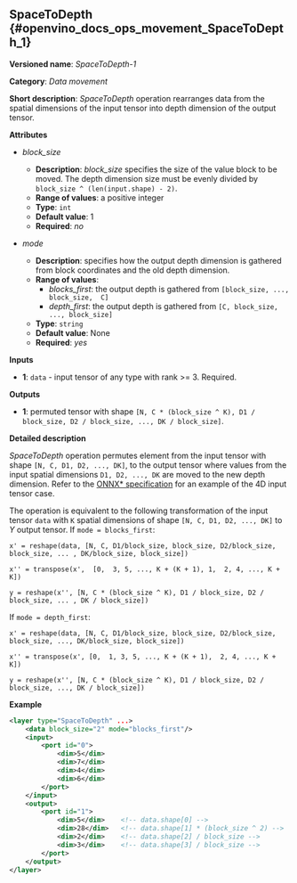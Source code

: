 ## SpaceToDepth <a name="SpaceToDepth"></a> {#openvino_docs_ops_movement_SpaceToDepth_1}

**Versioned name**: *SpaceToDepth-1*

**Category**: *Data movement*

**Short description**: *SpaceToDepth* operation rearranges data from the spatial dimensions of the input tensor into depth dimension of the output tensor.

**Attributes**

* *block_size*

  * **Description**: *block_size* specifies the size of the value block to be moved. The depth dimension size must be evenly divided by `block_size ^ (len(input.shape) - 2)`.
  * **Range of values**: a positive integer
  * **Type**: `int`
  * **Default value**: 1
  * **Required**: *no*

* *mode*

  * **Description**: specifies how the output depth dimension is gathered from block coordinates and the old depth dimension.
  * **Range of values**:
    * *blocks_first*: the output depth is gathered from `[block_size, ..., block_size,  C]`
    * *depth_first*: the output depth is gathered from `[C, block_size, ..., block_size]`
  * **Type**: `string`
  * **Default value**: None
  * **Required**: *yes*

**Inputs**

*   **1**: `data` - input tensor of any type with rank >= 3. Required.

**Outputs**

*   **1**: permuted tensor with shape `[N, C * (block_size ^ K), D1 / block_size, D2 / block_size, ..., DK / block_size]`.

**Detailed description**

*SpaceToDepth* operation permutes element from the input tensor with shape `[N, C, D1, D2, ..., DK]`, to the output tensor where values from the input spatial dimensions `D1, D2, ..., DK` are moved to the new depth dimension. Refer to the [ONNX* specification](https://github.com/onnx/onnx/blob/master/docs/Operators.md#SpaceToDepth) for an example of the 4D input tensor case.

The operation is equivalent to the following transformation of the input tensor `data` with `K` spatial dimensions of shape `[N, C, D1, D2, ..., DK]` to *Y* output tensor. If `mode = blocks_first`:

    x' = reshape(data, [N, C, D1/block_size, block_size, D2/block_size, block_size, ... , DK/block_size, block_size])

    x'' = transpose(x',  [0,  3, 5, ..., K + (K + 1), 1,  2, 4, ..., K + K])

    y = reshape(x'', [N, C * (block_size ^ K), D1 / block_size, D2 / block_size, ... , DK / block_size])

If `mode = depth_first`:

    x' = reshape(data, [N, C, D1/block_size, block_size, D2/block_size, block_size, ..., DK/block_size, block_size])

    x'' = transpose(x', [0,  1, 3, 5, ..., K + (K + 1),  2, 4, ..., K + K])

    y = reshape(x'', [N, C * (block_size ^ K), D1 / block_size, D2 / block_size, ..., DK / block_size])


**Example**

```xml
<layer type="SpaceToDepth" ...>
    <data block_size="2" mode="blocks_first"/>
    <input>
        <port id="0">
            <dim>5</dim>
            <dim>7</dim>
            <dim>4</dim>
            <dim>6</dim>
        </port>
    </input>
    <output>
        <port id="1">
            <dim>5</dim>    <!-- data.shape[0] -->
            <dim>28</dim>   <!-- data.shape[1] * (block_size ^ 2) -->
            <dim>2</dim>    <!-- data.shape[2] / block_size -->
            <dim>3</dim>    <!-- data.shape[3] / block_size -->
        </port>
    </output>
</layer>
```